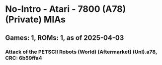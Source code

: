# No-Intro - Atari - 7800 (A78) (Private) MIAs
## Games: 1, ROMs: 1, as of 2025-04-03

### Attack of the PETSCII Robots (World) (Aftermarket) (Unl).a78, CRC: 6b59ffa4
